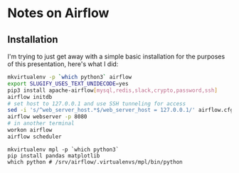 # Notes on Airflow

## Installation

I'm trying to just get away with a simple basic installation for the purposes
of this presentation, here's what I did:

```bash
mkvirtualenv -p `which python3` airflow
export SLUGIFY_USES_TEXT_UNIDECODE=yes
pip3 install apache-airflow[mysql,redis,slack,crypto,password,ssh]
airflow initdb
# set host to 127.0.0.1 and use SSH tunneling for access
sed -i 's/^web_server_host.*$/web_server_host = 127.0.0.1/' airflow.cfg
airflow webserver -p 8080
# in another terminal
workon airflow
airflow scheduler
```


```
mkvirtualenv mpl -p `which python3`
pip install pandas matplotlib
which python # /srv/airflow/.virtualenvs/mpl/bin/python
```
